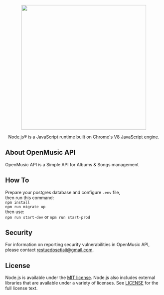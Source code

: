 <p align="center">
<a href="https://laravel.com" target="_blank">
<img src="https://upload.wikimedia.org/wikipedia/commons/thumb/7/7e/Node.js_logo_2015.svg/2560px-Node.js_logo_2015.svg.png" width="400">
</a>
</p>

<p align="center">
Node.js® is a JavaScript runtime built on <a href="https://v8.dev/">Chrome's V8 JavaScript engine</a>.
</p>

## About OpenMusic API

OpenMusic API is a Simple API for Albums & Songs management

## How To

Prepare your postgres database and configure `.env` file,  
then run this command:  
`npm install`  
`npm run migrate up`  
then use:  
`npm run start-dev` or `npm run start-prod`


## Security

For information on reporting security vulnerabilities in OpenMusic API, please contact <a href="mailto:restuedosetiaji@gmail.com">restuedosetiaji@gmail.com</a>.

## License

Node.js is available under the <a href="https://opensource.org/licenses/MIT" rel="nofollow">MIT license</a>. Node.js also includes external libraries that are available under a variety of licenses. See <a href="https://github.com/nodejs/node/blob/HEAD/LICENSE">LICENSE</a> for the full license text.
